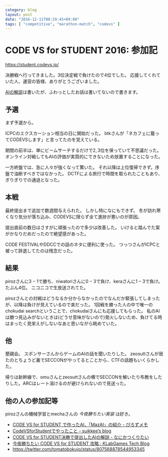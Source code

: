 ```yaml
---
category: blog
layout: post
date: "2016-12-11T00:29:45+09:00"
tags: [ "competitive", "marathon-match", "codevs" ]
---
```


# CODE VS for STUDENT 2016: 参加記

<https://student.codevs.jp/>

決勝戦へ行ってきました。$3$位決定戦で負けたので$4$位でした。
応援してくれていた人、運営の皆様、ありがとうございました。

[AIの解説](https://kimiyuki.net/blog/2016/12/10/codevs-for-student-2016/)は書いたが、ふわっとしたお話は書いてないので書きます。

## 予選

まず予選から。

ICPCのエクスカーション相当の日に開始だった。
btkさんが「ネカフェに籠ってCODEVSします」と言ってたのを覚えている。

期間の前半は、単にビームサーチするだけで$2,3$位を保っていて不思議だった。
オンライン対戦してもAIの評価が実質的にできないため放置することになった。

一方終盤では、急に人々が強くなって驚いた。
それ以降は上位復帰できず。序盤で油断すべきではなかった。
DCTFによる旅行で時間を取られたこともあり、ぎりぎりでの通過となった。

## 本戦

最終提出まで追加で数週間与えられた。
しかし特になにもできず。
冬が訪れ寒くなり気分が落ち込み、CODEVSに限らず全て進捗が悪いのが原因。

提出直前の数日はさすがに頑張ったので多少は改善した。
いけると踏んでた案がかなりだめだったので絶望感があった。

CODE FESTIVALやDDCCでの話のネタに便利に使った。
つっつさんがICPCと被って辞退してたのは残念だった。

## 結果

pirozさんに$3-1$で勝ち、niwatoriさんに$0-3$で負け、keraさんに$1-3$で負け。
たぶん$4$位。
ニコニコで生放送されてた。

pirozさんとの対戦はどうなるか分からなかったのでなんだか緊張してしまったが、以降は負けが見えているので楽だった。
$1$回戦を勝った人の中で唯一のchokudai searchということで、chokudaiさんにも応援してもらった。
私のAIは勝つ見込みがないときは(どうせ意味がないので)発火しないため、負けてる時はまったく見栄えがしないなあと思いながら眺めていた。

## 他

懇親会。
スポンサーさんからゲームのAIの話を聞いたりした。
zeosuttさんが居たのとちょうど裏でSECCONがやってるとことから、CTFの話題もいくらかした。

帰りは新幹線で、omuさんとzeosuttさんの横でSECCONを解いたり布教をしたりした。ARCはレート溶けるのが避けられないので見送った。

## 他の人の参加記等

pirozさんの機械学習とmechaさんの *今夜勝ちたい実装* は好き。

-   [CODE VS for STUDENT で作ったAI、「MazAI」の紹介 - ぴろずメモ](http://piroz.hatenablog.com/entry/2016/12/07/001251)
-   [CodeVSforStudentでやったこと - suikkee’s blog](http://suikkee.hateblo.jp/entry/2016/12/11/235232)
-   [CODE VS for STUDENT決勝で提出したAIの解説 - なにかつくりたい](http://ker60.hatenablog.com/entry/2016/12/11/180225)
-   [今夜勝ちたい CODE VS for STUDENT 攻略 : KLabGames Tech Blog](http://klabgames.tech.blog.jp.klab.com/archives/1062972532.html)
-   <https://twitter.com/tomatobokujo/status/807568878544953345>
